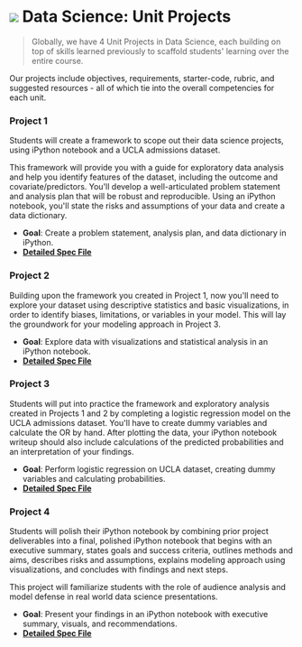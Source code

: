 # ![](https://ga-dash.s3.amazonaws.com/production/assets/logo-9f88ae6c9c3871690e33280fcf557f33.png) Data Science: Unit Projects

> Globally, we have 4 Unit Projects in Data Science, each building on top of skills learned previously to scaffold students' learning over the entire course.

Our projects include objectives, requirements, starter-code, rubric, and suggested resources - all of which tie into the overall competencies for each unit.

<!-- See the [feedback guidelines](../project-feedback.md) to read more about how we provide feedback to students. -->


### **Project 1**

Students will create a framework to scope out their data science projects, using iPython notebook and a UCLA admissions dataset. 

This framework will provide you with a guide for exploratory data analysis and help you identify features of the dataset, including the outcome and covariate/predictors. You'll develop a well-articulated problem statement and analysis plan that will be robust and reproducible. Using an iPython notebook, you'll state the risks and assumptions of your data and create a data dictionary.

- **Goal**: Create a problem statement, analysis plan, and data dictionary in iPython. 
- **[Detailed Spec File](project-1/)**


### **Project 2**

Building upon the framework you created in Project 1, now you'll need to explore your dataset using descriptive statistics and basic visualizations, in order to identify biases, limitations, or variables in your model. This will lay the groundwork for your modeling approach in Project 3.

- **Goal**: Explore data with visualizations and statistical analysis in an iPython notebook.
- **[Detailed Spec File](project-2/)**


### **Project 3**

Students will put into practice the framework and exploratory analysis created in Projects 1 and 2 by completing a logistic regression model on the UCLA admissions dataset. You'll have to create dummy variables and calculate the OR by hand. After plotting the data, your iPython notebook writeup should also include calculations of the predicted probabilities and an interpretation of your findings.

- **Goal**: Perform logistic regression on UCLA dataset, creating dummy variables and calculating probabilities. 
- **[Detailed Spec File](project-3/)**


### **Project 4**

Students will polish their iPython notebook by combining prior project deliverables into a final, polished iPython notebook that begins with an executive summary, states goals and success criteria, outlines methods and aims, describes risks and assumptions, explains modeling approach using visualizations, and concludes with findings and next steps.

This project will familiarize students with the role of audience analysis and model defense in real world data science presentations.

- **Goal**: Present your findings in an iPython notebook with executive summary, visuals, and recommendations.
- **[Detailed Spec File](project-4/)**
